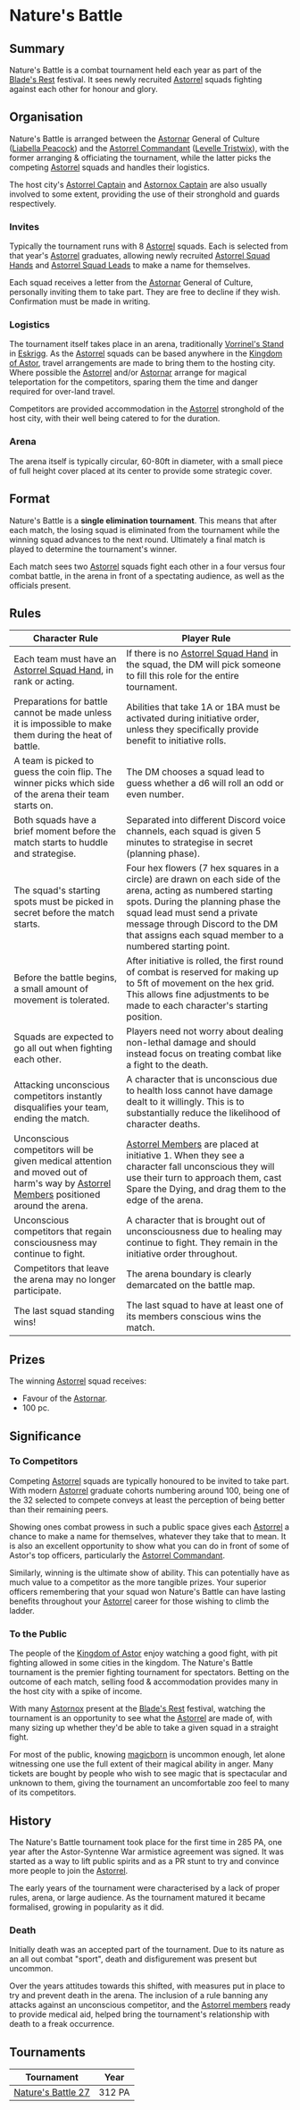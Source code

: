 # Nature's Battle

## Summary

Nature's Battle is a combat tournament held each year as part of the [Blade's Rest](../../festivals/blades-rest.md) festival. It sees newly recruited [Astorrel](../../organisations/astorrel/astorrel.md) squads fighting against each other for honour and glory.

## Organisation

Nature's Battle is arranged between the [Astornar](../../organisations/astornar.md) General of Culture ([Liabella Peacock](../../characters/liabella-peacock.md)) and the [Astorrel Commandant](../../organisations/astorrel/ranks/astorrel-commandant.md) ([Levelle Tristwix](../../characters/levelle-tristwix.md)), with the former arranging & officiating the tournament, while the latter picks the competing [Astorrel](../../organisations/astorrel/astorrel.md) squads and handles their logistics.

The host city's [Astorrel Captain](../../organisations/astorrel/ranks/astorrel-captain.md) and [Astornox Captain](../../organisations/astornox/ranks/astornox-captain.md) are also usually involved to some extent, providing the use of their stronghold and guards respectively.

### Invites

Typically the tournament runs with 8 [Astorrel](../../organisations/astorrel/astorrel.md) squads. Each is selected from that year's [Astorrel](../../organisations/astorrel/astorrel.md) graduates, allowing newly recruited [Astorrel Squad Hands](../../organisations/astorrel/ranks/astorrel-squad-hand.md) and [Astorrel Squad Leads](../../organisations/astorrel/ranks/astorrel-squad-lead.md) to make a name for themselves.

Each squad receives a letter from the [Astornar](../../organisations/astornar.md) General of Culture, personally inviting them to take part. They are free to decline if they wish. Confirmation must be made in writing.

### Logistics

The tournament itself takes place in an arena, traditionally [Vorrinel's Stand](../../places/buildings/vorrinels-stand.md) in [Eskrigg](../../places/cities/eskrigg.md). As the [Astorrel](../../organisations/astorrel/astorrel.md) squads can be based anywhere in the [Kingdom of Astor](../../civilisations/kingdom-of-astor/kingdom-of-astor.md), travel arrangements are made to bring them to the hosting city. Where possible the [Astorrel](../../organisations/astorrel/astorrel.md) and/or [Astornar](../../organisations/astornar.md) arrange for magical teleportation for the competitors, sparing them the time and danger required for over-land travel.

Competitors are provided accommodation in the [Astorrel](../../organisations/astorrel/astorrel.md) stronghold of the host city, with their well being catered to for the duration.

### Arena

The arena itself is typically circular, 60-80ft in diameter, with a small piece of full height cover placed at its center to provide some strategic cover.

## Format

Nature's Battle is a **single elimination tournament**. This means that after each match, the losing squad is eliminated from the tournament while the winning squad advances to the next round. Ultimately a final match is played to determine the tournament's winner.

Each match sees two [Astorrel](../../organisations/astorrel/astorrel.md) squads fight each other in a four versus four combat battle, in the arena in front of a spectating audience, as well as the officials present.

## Rules

| Character Rule | Player Rule |
| --- | --- |
| Each team must have an [Astorrel Squad Hand](../../organisations/astorrel/ranks/astorrel-squad-hand.md), in rank or acting. | If there is no [Astorrel Squad Hand](../../organisations/astorrel/ranks/astorrel-squad-hand.md) in the squad, the DM will pick someone to fill this role for the entire tournament. |
| Preparations for battle cannot be made unless it is impossible to make them during the heat of battle. | Abilities that take 1A or 1BA must be activated during initiative order, unless they specifically provide benefit to initiative rolls. |
| A team is picked to guess the coin flip. The winner picks which side of the arena their team starts on. | The DM chooses a squad lead to guess whether a d6 will roll an odd or even number. |
| Both squads have a brief moment before the match starts to huddle and strategise. | Separated into different Discord voice channels, each squad is given 5 minutes to strategise in secret (planning phase). |
| The squad's starting spots must be picked in secret before the match starts. | Four hex flowers (7 hex squares in a circle) are drawn on each side of the arena, acting as numbered starting spots. During the planning phase the squad lead must send a private message through Discord to the DM that assigns each squad member to a numbered starting point. |
| Before the battle begins, a small amount of movement is tolerated. | After initiative is rolled, the first round of combat is reserved for making up to 5ft of movement on the hex grid. This allows fine adjustments to be made to each character's starting position. |
| Squads are expected to go all out when fighting each other. | Players need not worry about dealing non-lethal damage and should instead focus on treating combat like a fight to the death. |
| Attacking unconscious competitors instantly disqualifies your team, ending the match. | A character that is unconscious due to health loss cannot have damage dealt to it willingly. This is to substantially reduce the likelihood of character deaths. |
| Unconscious competitors will be given medical attention and moved out of harm's way by [Astorrel Members](../../organisations/astorrel/ranks/astorrel-member.md) positioned around the arena. | [Astorrel Members](../../organisations/astorrel/ranks/astorrel-member.md) are placed at initiative 1. When they see a character fall unconscious they will use their turn to approach them, cast Spare the Dying, and drag them to the edge of the arena. |
| Unconscious competitors that regain consciousness may continue to fight. | A character that is brought out of unconsciousness due to healing may continue to fight. They remain in the initiative order throughout. |
| Competitors that leave the arena may no longer participate. | The arena boundary is clearly demarcated on the battle map. |
| The last squad standing wins! | The last squad to have at least one of its members conscious wins the match. |

## Prizes

The winning [Astorrel](../../organisations/astorrel/astorrel.md) squad receives:

- Favour of the [Astornar](../../organisations/astornar.md).
- 100 pc.

## Significance

### To Competitors

Competing [Astorrel](../../organisations/astorrel/astorrel.md) squads are typically honoured to be invited to take part. With modern [Astorrel](../../organisations/astorrel/astorrel.md) graduate cohorts numbering around 100, being one of the 32 selected to compete conveys at least the perception of being better than their remaining peers.

Showing ones combat prowess in such a public space gives each [Astorrel](../../organisations/astorrel/astorrel.md) a chance to make a name for themselves, whatever they take that to mean. It is also an excellent opportunity to show what you can do in front of some of Astor's top officers, particularly the [Astorrel Commandant](../../organisations/astorrel/ranks/astorrel-commandant.md).

Similarly, winning is the ultimate show of ability. This can potentially have as much value to a competitor as the more tangible prizes. Your superior officers remembering that your squad won Nature's Battle can have lasting benefits throughout your [Astorrel](../../organisations/astorrel/astorrel.md) career for those wishing to climb the ladder.

### To the Public

The people of the [Kingdom of Astor](../../civilisations/kingdom-of-astor/kingdom-of-astor.md) enjoy watching a good fight, with pit fighting allowed in some cities in the kingdom. The Nature's Battle tournament is the premier fighting tournament for spectators. Betting on the outcome of each match, selling food & accommodation provides many in the host city with a spike of income.

With many [Astornox](../../organisations/astornox/astornox.md) present at the [Blade's Rest](../../festivals/blades-rest.md) festival, watching the tournament is an opportunity to see what the [Astorrel](../../organisations/astorrel/astorrel.md) are made of, with many sizing up whether they'd be able to take a given squad in a straight fight.

For most of the public, knowing [magicborn](../../civilisations/kingdom-of-astor/magicborn.md) is uncommon enough, let alone witnessing one use the full extent of their magical ability in anger. Many tickets are bought by people who wish to see magic that is spectacular and unknown to them, giving the tournament an uncomfortable zoo feel to many of its competitors.

## History

The Nature's Battle tournament took place for the first time in 285 PA, one year after the Astor-Syntenne War armistice agreement was signed. It was started as a way to lift public spirits and as a PR stunt to try and convince more people to join the [Astorrel](../../organisations/astorrel/astorrel.md).

The early years of the tournament were characterised by a lack of proper rules, arena, or large audience. As the tournament matured it became formalised, growing in popularity as it did.

### Death

Initially death was an accepted part of the tournament. Due to its nature as an all out combat "sport", death and disfigurement was present but uncommon.

Over the years attitudes towards this shifted, with measures put in place to try and prevent death in the arena. The inclusion of a rule banning any attacks against an unconscious competitor, and the [Astorrel members](../../organisations/astorrel/ranks/astorrel-member.md) ready to provide medical aid, helped bring the tournament's relationship with death to a freak occurrence.

## Tournaments

| Tournament | Year |
| --- | --- |
| [Nature's Battle 27](../../storylines/ended/natures-battle-27.md) | 312 PA |
